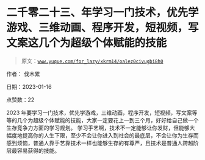 # 二千零二十三、年学习一门技术，优先学游戏、三维动画、程序开发，短视频，写文案这几个为超级个体赋能的技能

> 原文：[`www.yuque.com/for_lazy/xkrm14/oalez0civugbi8h0`](https://www.yuque.com/for_lazy/xkrm14/oalez0civugbi8h0)



作者： 伐木累 

日期：2023-01-16 

点赞数：22 

2023 年要学习一门技术，优先学游戏，三维动画，程序开发，短视频，写文案等等的几个为超级个体赋能的技能，大家一定要花上一到三个月，好好给自己做一个生存竞争力方面的学习规划。 学习手艺啊，技术不一定能够让你发财，但能够大幅度地提高你的人生下限，至少不会让你进入到社会的最底层，不会让你为生存而感到烦恼，普通人靠手艺靠技术一样也能够生存的有尊严，且技术是普通人跨越阶层最容易获得的技能。 

